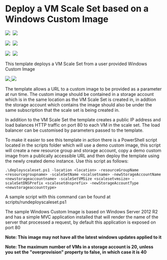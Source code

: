# Deploy a VM Scale Set based on a Windows Custom Image

<IMG SRC="https://azbotstorage.blob.core.windows.net/badges/201-vmss-windows-customimage/PublicLastTestDate.svg" />&nbsp;
<IMG SRC="https://azbotstorage.blob.core.windows.net/badges/201-vmss-windows-customimage/PublicDeployment.svg" />&nbsp;

<IMG SRC="https://azbotstorage.blob.core.windows.net/badges/201-vmss-windows-customimage/FairfaxLastTestDate.svg" />&nbsp;
<IMG SRC="https://azbotstorage.blob.core.windows.net/badges/201-vmss-windows-customimage/FairfaxDeployment.svg" />&nbsp;

<IMG SRC="https://azbotstorage.blob.core.windows.net/badges/201-vmss-windows-customimage/BestPracticeResult.svg" />&nbsp;
<IMG SRC="https://azbotstorage.blob.core.windows.net/badges/201-vmss-windows-customimage/CredScanResult.svg" />&nbsp;

This template deploys a VM Scale Set from a user provided Windows Custom Image

<a href="https://portal.azure.com/#create/Microsoft.Template/uri/https%3A%2F%2Fraw.githubusercontent.com%2FAzure%2Fazure-quickstart-templates%2Fmaster%2F201-vmss-windows-customimage%2Fazuredeploy.json" target="_blank">
    <img src="http://azuredeploy.net/deploybutton.png"/>
</a>
<a href="http://armviz.io/#/?load=https%3A%2F%2Fraw.githubusercontent.com%2FAzure%2Fazure-quickstart-templates%2Fmaster%2F201-vmss-windows-customimage%2Fazuredeploy.json" target="_blank">
    <img src="http://armviz.io/visualizebutton.png"/>
</a>

The template allows a URL to a custom image to be provided as a parameter at run time. The custom image should be contained in a storage account which is in the same location as the VM Scale Set is created in, in addtion the storage account which contains the image should also be under the same subscription that the scale set is being created in.

In addition to the VM Scale Set the template creates a public IP address and load balances HTTP traffic on port 80 to each VM in the scale set. The load balancer can be customised by parameters passed to the template.

To make it easier to see this template in action there is a PowerShell script located in the scripts folder which will use a demo custom image, this script will create a new resource group and storage account, copy a demo custom image from a publically accessible URL and then deploy the template using the newly created demo instance. Use this script as follows:

```
.\deployscaleset.ps1 -location <location> -resourceGroupName <resourcegroupname> -scaleSetName <scalsetname> -newStorageAccountName <newstorageaccountname> -scaleSetVMSize <scalesetvmsize> -scaleSetDNSPrefix <scalesetdnsprefix> -newStorageAccountType <newstorageaccounttype>

```

A sample script with this command can be found at scripts/rundeployscaleset.ps1

The sample Windows Custom Image is based on Windows Server 2012 R2 and has a simple MVC application installed that will render the name of the server that processed a request, by default this application is exposed on port 80

**Note: This image may not have all the latest windows updates applied to it**

**Note: The maximum number of VMs in a storage account is 20, unless you set the "overprovision" property to false, in which case it is 40**
